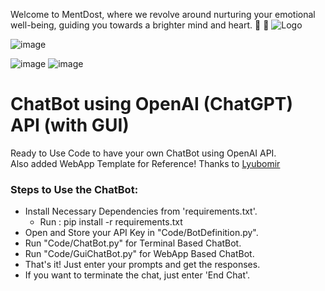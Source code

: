Welcome to MentDost, where we revolve around nurturing your emotional well-being, guiding you towards a brighter mind and heart. 🌟 🌟
![Logo](https://github.com/itsabhay83/MentDost/assets/120305223/46fba68f-865d-4e3e-855f-21b0f524524e)

![image](https://github.com/itsabhay83/MentDost/assets/120305223/2ccb816d-ec99-471e-97da-60b1b7a9aaf8)


![image](https://github.com/itsabhay83/MentDost/assets/120305223/5f283d5c-ceb5-4f7a-b3aa-1a1df6c3d3b7)
![image](https://github.com/itsabhay83/MentDost/assets/120305223/a81ed8b9-376d-4c80-b4f9-26a9fec3354d)


# ChatBot using OpenAI (ChatGPT) API (with GUI)
Ready to Use Code to have your own ChatBot using OpenAI API.
<br>Also added WebApp Template for Reference! Thanks to [Lyubomir](https://github.com/LyubomirT)

### Steps to Use the ChatBot:
- Install Necessary Dependencies from 'requirements.txt'. 
    - Run : pip install -r requirements.txt
- Open and Store your API Key in "Code/BotDefinition.py".
- Run "Code/ChatBot.py" for Terminal Based ChatBot.
- Run "Code/GuiChatBot.py" for WebApp Based ChatBot.
- That's it! Just enter your prompts and get the responses.
- If you want to terminate the chat, just enter 'End Chat'.



